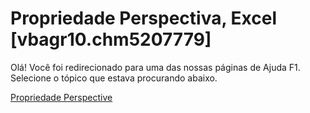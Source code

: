 
# Propriedade Perspectiva, Excel [vbagr10.chm5207779]

Olá! Você foi redirecionado para uma das nossas páginas de Ajuda F1. Selecione o tópico que estava procurando abaixo.

[Propriedade Perspective](http://msdn.microsoft.com/library/84ddaf6c-1204-1a7b-55e5-7d3cf2787a2c%28Office.15%29.aspx)
